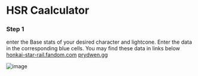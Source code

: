 # HSR Caalculator

### Step 1 
enter the Base stats of your desired character and lightcone. Enter the data in the corresponding blue cells.
You may find these data in links below
[honkai-star-rail.fandom.com](https://honkai-star-rail.fandom.com/wiki/Character/Comparison)
[prydwen.gg](https://www.prydwen.gg/star-rail/guides/characters-stats/)


![image](https://github.com/user-attachments/assets/6dac13c7-f3d3-45c6-ad2c-abbd94d8a285)
